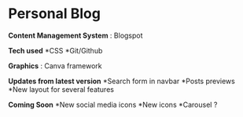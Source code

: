 # Personal Blog

**Content Management System** : Blogspot

**Tech used**
*CSS
*Git/Github

**Graphics** : Canva framework

**Updates from latest version**
*Search form in navbar
*Posts previews
*New layout for several features

**Coming Soon**
*New social media icons
*New icons
*Carousel ?
